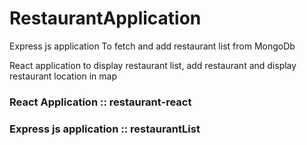 # RestaurantApplication

Express js application To fetch and add restaurant list from MongoDb

React application to display restaurant list, add restaurant and display restaurant location in map


### React Application ::  restaurant-react
### Express js application :: restaurantList